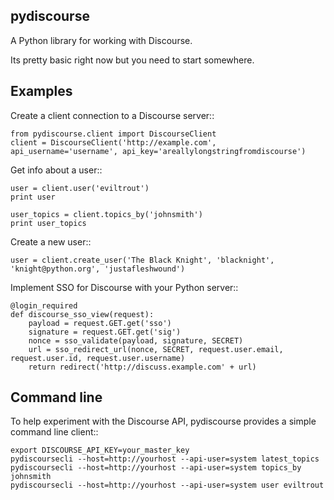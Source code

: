 pydiscourse
------------
A Python library for working with Discourse.

Its pretty basic right now but you need to start somewhere.

Examples
-----------
Create a client connection to a Discourse server::

    from pydiscourse.client import DiscourseClient
    client = DiscourseClient('http://example.com', api_username='username', api_key='areallylongstringfromdiscourse')

Get info about a user::

    user = client.user('eviltrout')
    print user

    user_topics = client.topics_by('johnsmith')
    print user_topics

Create a new user::

    user = client.create_user('The Black Knight', 'blacknight', 'knight@python.org', 'justafleshwound')

Implement SSO for Discourse with your Python server::

    @login_required
    def discourse_sso_view(request):
        payload = request.GET.get('sso')
        signature = request.GET.get('sig')
        nonce = sso_validate(payload, signature, SECRET)
        url = sso_redirect_url(nonce, SECRET, request.user.email, request.user.id, request.user.username)
        return redirect('http://discuss.example.com' + url)

Command line
----------------

To help experiment with the Discourse API, pydiscourse provides a simple command line client::

    export DISCOURSE_API_KEY=your_master_key
    pydiscoursecli --host=http://yourhost --api-user=system latest_topics
    pydiscoursecli --host=http://yourhost --api-user=system topics_by johnsmith
    pydiscoursecli --host=http://yourhost --api-user=system user eviltrout
